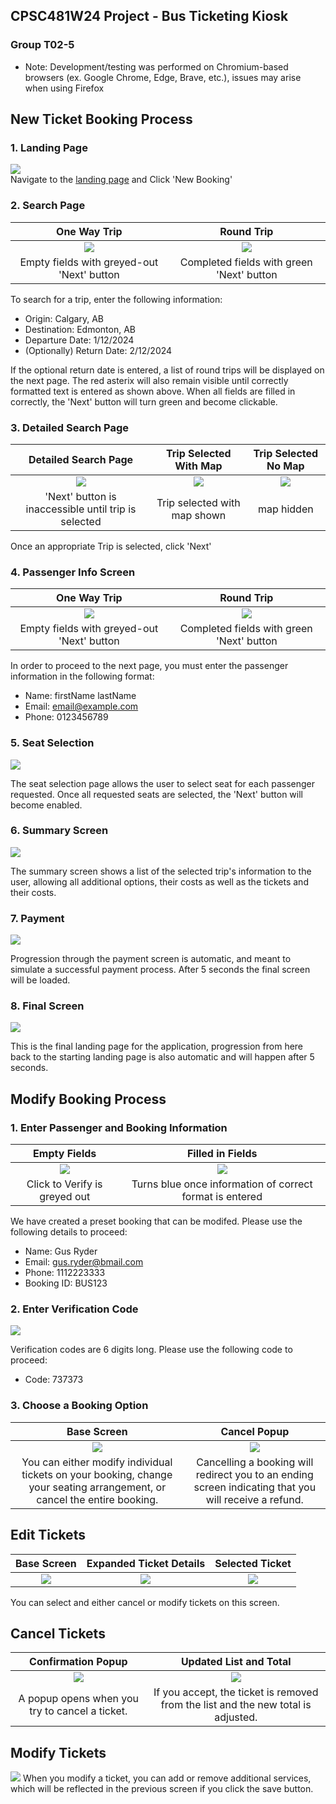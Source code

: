 ## CPSC481W24 Project - Bus Ticketing Kiosk

### Group T02-5

-   Note: Development/testing was performed on Chromium-based browsers (ex. Google Chrome, Edge, Brave, etc.), issues may arise when using Firefox

## New Ticket Booking Process
### 1. Landing Page
![](./Images/landing_page.png?=x500)  
Navigate to the [landing page](https://kevonosdiaz.github.io/bus-kiosk/index.html) and Click 'New Booking'  


### 2. Search Page
One Way Trip             |  Round Trip
:-------------------------:|:-------------------------:
![](./Images/trip_search.png?=x500) | ![](./Images/trip_search_round.png?=x50)  
Empty fields with greyed-out 'Next' button | Completed fields with green 'Next' button 

  
To search for a trip, enter the following information:
   - Origin: Calgary, AB
   - Destination: Edmonton, AB
   - Departure Date: 1/12/2024
   - (Optionally) Return Date: 2/12/2024

  
If the optional return date is entered, a list of round trips will be displayed on the next page. The red asterix will also remain visible until correctly formatted text is entered as shown above.
When all fields are filled in correctly, the 'Next' button will turn green and become clickable.  

### 3. Detailed Search Page
Detailed Search Page     |  Trip Selected With Map         |  Trip Selected No Map
:-------------------------:|:-------------------------:|:-------------------------:
![](./Images/detailed_search.png?=x500) | ![](./Images/detailed_search_selected_map.png?=x50)  | ![](./Images/detailed_search_selected_nomap.png?=x50)
'Next' button is inaccessible until trip is selected | Trip selected with map shown | map hidden
  
Once an appropriate Trip is selected, click 'Next'  

### 4. Passenger Info Screen
One Way Trip             |  Round Trip
:-------------------------:|:-------------------------:
![](./Images/passenger_info.png?=x500) | ![](./Images/passenger_info_complete.png?=x50)  
Empty fields with greyed-out 'Next' button | Completed fields with green 'Next' button  

In order to proceed to the next page, you must enter the passenger information in the following format:  
   - Name: firstName lastName
   - Email: email@example.com
   - Phone: 0123456789

    
### 5. Seat Selection
![](./Images/seat_selection.png?=x500)  

The seat selection page allows the user to select seat for each passenger requested. Once all requested seats are selected, the 'Next' button will become enabled.  

### 6. Summary Screen
![](./Images/summary_page.png?=x500)  

The summary screen shows a list of the selected trip's information to the user, allowing all additional options, their costs as well as the tickets and their costs.
### 7. Payment
![](./Images/pay.png?=x500)  

Progression through the payment screen is automatic, and meant to simulate a successful payment process. After 5 seconds the final screen will be loaded.  
### 8. Final Screen
![](./Images/final.png?=x500)  

This is the final landing page for the application, progression from here back to the starting landing page is also automatic and will happen after 5 seconds.  

## Modify Booking Process
### 1. Enter Passenger and Booking Information
Empty Fields            |  Filled in Fields
:-------------------------:|:-------------------------:
![](./Images/ticket_lookup_empty.png?=x500) | ![](./Images/ticket_lookup_filled.png?=x50)  
Click to Verify is greyed out | Turns blue once information of correct format is entered 

We have created a preset booking that can be modifed. Please use the following details to proceed:  
   - Name: Gus Ryder
   - Email: gus.ryder@bmail.com
   - Phone: 1112223333
   - Booking ID: BUS123

### 2. Enter Verification Code
![](./Images/ticket_lookup_verify.png?=x50)

Verification codes are 6 digits long. Please use the following code to proceed:
   - Code: 737373

### 3. Choose a Booking Option
Base Screen           |  Cancel Popup
:-------------------------:|:-------------------------:
![](./Images/booking_options.png?=x500) | ![](./Images/booking_options_popup.png?=x50)
You can either modify individual tickets on your booking, change your seating arrangement, or cancel the entire booking. | Cancelling a booking will redirect you to an ending screen indicating that you will receive a refund.


## Edit Tickets
Base Screen          | Expanded Ticket Details           | Selected Ticket
:-------------------------:|:-------------------------:|:-------------------------:
![](./Images/edit_tickets_base.png?=x500) | ![](./Images/edit_tickets_details.png?=x50) | ![](./Images/edit_details_select.png?=x50)

You can select and either cancel or modify tickets on this screen.

## Cancel Tickets
Confirmation Popup           |  Updated List and Total
:-------------------------:|:-------------------------:
![](./Images/edit_tickets_cancel.png?=x500) | ![](./Images/edit_tickets_cancel2.png?=x50)
A popup opens when you try to cancel a ticket. | If you accept, the ticket is removed from the list and the new total is adjusted.

## Modify Tickets
![](./Images/tickets_modify.png?=x500)
When you modify a ticket, you can add or remove additional services, which will be reflected in the previous screen if you click the save button.